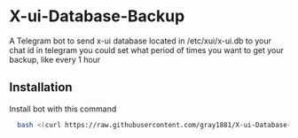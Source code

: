 # X-ui-Database-Backup

A Telegram bot to send x-ui database located in /etc/xui/x-ui.db to your chat id in telegram
you could set what period of times you want to get your backup, like every 1 hour

## Installation

Install bot with this command

```bash
  bash <(curl https://raw.githubusercontent.com/gray1881/X-ui-Database-Backup/master/install.sh)
```
    
